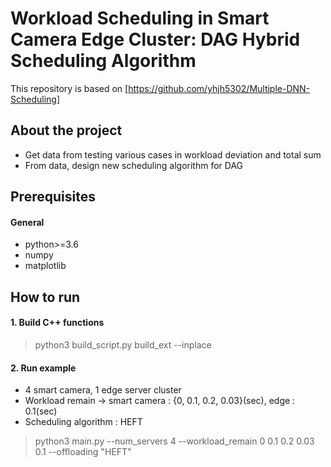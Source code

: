 # Workload Scheduling in Smart Camera Edge Cluster: DAG Hybrid Scheduling Algorithm

This repository is based on [https://github.com/yhjh5302/Multiple-DNN-Scheduling]

## About the project

*  Get data from testing various cases in workload deviation and total sum
*  From data, design new scheduling algorithm for DAG

## Prerequisites
#### General
*  python>=3.6
*  numpy
*  matplotlib

## How to run
#### 1. Build C++ functions
>  python3 build_script.py build_ext --inplace

#### 2. Run example
* 4 smart camera, 1 edge server cluster
* Workload remain -> smart camera : {0, 0.1, 0.2, 0.03}(sec), edge : 0.1(sec)
* Scheduling algorithm : HEFT
>  python3 main.py --num_servers 4 --workload_remain 0 0.1 0.2 0.03 0.1 --offloading "HEFT"
